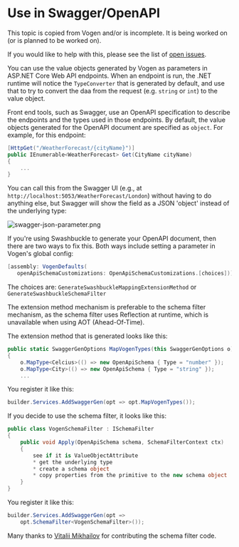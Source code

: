 # Use in Swagger/OpenAPI

<note>
This topic is copied from Vogen and/or is incomplete. It is being worked on (or is planned
to be worked on). 

If you would like to help with this, please see the list of [open issues](https://github.com/SteveDunn/Intellenum/issues).
</note>


You can use the value objects generated by Vogen as parameters in ASP.NET Core Web API endpoints. 
When an endpoint is run, the .NET runtime will notice the `TypeConverter` that is generated by default, and use that to try
to convert the daa from the request (e.g. `string` or `int`) to the value object. 

Front end tools, such as Swagger, use an OpenAPI specification to describe the endpoints and the types used in those endpoints. By default, the value objects generated for the OpenAPI document are specified as `object`. For example, for this endpoint:

```C#
[HttpGet("/WeatherForecast/{cityName}")]
public IEnumerable<WeatherForecast> Get(CityName cityName)
{
    ...
}
```

You can call this from the Swagger UI (e.g., at `http://localhost:5053/WeatherForecast/London`) without having to do anything else, but Swagger will show the field as a JSON 'object' instead of the underlying type:

<img border-effect="rounded" alt="swagger-json-parameter.png" src="swagger-json-parameter.png"/>

If you're using Swashbuckle to generate your OpenAPI document,
then there are two ways to fix this.
Both ways include setting a parameter in Vogen's global config:

```C#
[assembly: VogenDefaults(
   openApiSchemaCustomizations: OpenApiSchemaCustomizations.[choices])]
```

The choices are: `GenerateSwashbuckleMappingExtensionMethod` or `GenerateSwashbuckleSchemaFilter` 

The extension method mechanism is preferable to the schema filter mechanism, as the schema filter uses Reflection at runtime, which is unavailable when using AOT (Ahead-Of-Time).  

The extension method that is generated looks like this:
```C#
public static SwaggerGenOptions MapVogenTypes(this SwaggerGenOptions o)
{
    o.MapType<Celcius>(() => new OpenApiSchema { Type = "number" });
    o.MapType<City>(() => new OpenApiSchema { Type = "string" });
    ...
```

You register it like this:

```C#
builder.Services.AddSwaggerGen(opt => opt.MapVogenTypes());
```

If you decide to use the schema filter, it looks like this:

```C#
public class VogenSchemaFilter : ISchemaFilter
{
    public void Apply(OpenApiSchema schema, SchemaFilterContext ctx)
    {
        see if it is ValueObjectAttribute
        * get the underlying type
        * create a schema object
        * copy properties from the primitive to the new schema object
    }
}
```

You register it like this:

```C#
builder.Services.AddSwaggerGen(opt => 
    opt.SchemaFilter<VogenSchemaFilter>());
```
Many thanks to [Vitalii Mikhailov](https://github.com/Aragas) for contributing the schema filter code.
